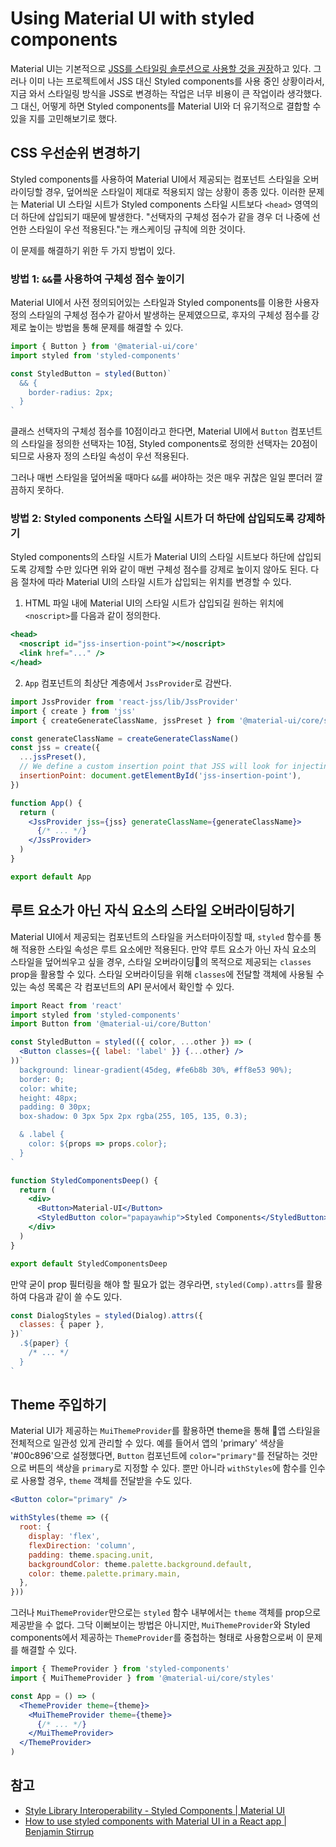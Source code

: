 # Using Material UI with styled components

Material UI는 기본적으로 [JSS를 스타일링 솔루션으로 사용할 것을 권장](https://material-ui.com/getting-started/faq/#do-i-have-to-use-jss-to-style-my-app)하고 있다. 그러나 이미 나는 
프로젝트에서 JSS 대신 Styled components를 사용 중인 상황이라서, 지금 와서 스타일링 방식을 JSS로 변경하는 작업은 너무 비용이 큰 작업이라 생각했다. 그 대신, 어떻게 하면 Styled components를 Material UI와 더 유기적으로 결합할 수 있을 지를 고민해보기로 했다.

## CSS 우선순위 변경하기

Styled components를 사용하여 Material UI에서 제공되는 컴포넌트 스타일을 오버라이딩할 경우, 덮어씌운 스타일이 제대로 적용되지 않는 상황이 종종 있다. 이러한 문제는 Material UI 스타일 시트가 Styled components 스타일 시트보다 `<head>` 영역의 더 하단에 삽입되기 때문에 발생한다. "선택자의 구체성 점수가 같을 경우 더 나중에 선언한 스타일이 우선 적용된다."는 캐스케이딩 규칙에 의한 것이다.

이 문제를 해결하기 위한 두 가지 방법이 있다.

### 방법 1: `&&`를 사용하여 구체성 점수 높이기

Material UI에서 사전 정의되어있는 스타일과 Styled components를 이용한 사용자 정의 스타일의 구체성 점수가 같아서 발생하는 문제였으므로, 후자의 구체성 점수를 강제로 높이는 방법을 통해 문제를 해결할 수 있다.

```javascript
import { Button } from '@material-ui/core'
import styled from 'styled-components'

const StyledButton = styled(Button)`
  && {
    border-radius: 2px;
  }
`
```

클래스 선택자의 구체성 점수를 10점이라고 한다면, Material UI에서 `Button` 컴포넌트의 스타일을 정의한 선택자는 10점, Styled components로 정의한 선택자는 20점이 되므로 사용자 정의 스타일 속성이 우선 적용된다.

그러나 매번 스타일을 덮어씌울 때마다 `&&`를 써야하는 것은 매우 귀찮은 일일 뿐더러 깔끔하지 못하다.

### 방법 2: Styled components 스타일 시트가 더 하단에 삽입되도록 강제하기

Styled components의 스타일 시트가 Material UI의 스타일 시트보다 하단에 삽입되도록 강제할 수만 있다면 위와 같이 매번 구체성 점수를 강제로 높이지 않아도 된다. 다음 절차에 따라 Material UI의 스타일 시트가 삽입되는 위치를 변경할 수 있다.

1. HTML 파일 내에 Material UI의 스타일 시트가 삽입되길 원하는 위치에 `<noscript>`를 다음과 같이 정의한다.

```jsx
<head>
  <noscript id="jss-insertion-point"></noscript>
  <link href="..." />
</head>
```

2. `App` 컴포넌트의 최상단 계층에서 `JssProvider`로 감싼다.

```jsx
import JssProvider from 'react-jss/lib/JssProvider'
import { create } from 'jss'
import { createGenerateClassName, jssPreset } from '@material-ui/core/styles'

const generateClassName = createGenerateClassName()
const jss = create({
  ...jssPreset(),
  // We define a custom insertion point that JSS will look for injecting the styles in the DOM.
  insertionPoint: document.getElementById('jss-insertion-point'),
})

function App() {
  return (
    <JssProvider jss={jss} generateClassName={generateClassName}>
      {/* ... */}
    </JssProvider>
  )
}

export default App
```

## 루트 요소가 아닌 자식 요소의 스타일 오버라이딩하기

Material UI에서 제공되는 컴포넌트의 스타일을 커스터마이징할 때, `styled` 함수를 통해 적용한 스타일 속성은 루트 요소에만 적용된다. 만약 루트 요소가 아닌 자식 요소의 스타일을 덮어씌우고 싶을 경우, 스타일 오버라이딩의 목적으로 제공되는 `classes` prop을 활용할 수 있다. 스타일 오버라이딩을 위해 `classes`에 전달할 객체에 사용될 수 있는 속성 목록은 각 컴포넌트의 API 문서에서 확인할 수 있다.

```jsx
import React from 'react'
import styled from 'styled-components'
import Button from '@material-ui/core/Button'

const StyledButton = styled(({ color, ...other }) => (
  <Button classes={{ label: 'label' }} {...other} />
))`
  background: linear-gradient(45deg, #fe6b8b 30%, #ff8e53 90%);
  border: 0;
  color: white;
  height: 48px;
  padding: 0 30px;
  box-shadow: 0 3px 5px 2px rgba(255, 105, 135, 0.3);

  & .label {
    color: ${props => props.color};
  }
`

function StyledComponentsDeep() {
  return (
    <div>
      <Button>Material-UI</Button>
      <StyledButton color="papayawhip">Styled Components</StyledButton>
    </div>
  )
}

export default StyledComponentsDeep
```

만약 굳이 prop 필터링을 해야 할 필요가 없는 경우라면, `styled(Comp).attrs`를 활용하여 다음과 같이 쓸 수도 있다.

```jsx
const DialogStyles = styled(Dialog).attrs({
  classes: { paper },
})`
  .${paper} {
    /* ... */
  }
`
```

## Theme 주입하기

Material UI가 제공하는 `MuiThemeProvider`를 활용하면 theme을 통해 앱 스타일을 전체적으로 일관성 있게 관리할 수 있다. 예를 들어서 앱의 'primary' 색상을 '#00c896'으로 설정했다면, `Button` 컴포넌트에 `color="primary"`를 전달하는 것만으로 버튼의 색상을 `primary`로 지정할 수 있다. 뿐만 아니라 `withStyles`에 함수를 인수로 사용할 경우, `theme` 객체를 전달받을 수도 있다.

```jsx
<Button color="primary" />

withStyles(theme => ({
  root: {
    display: 'flex',
    flexDirection: 'column',
    padding: theme.spacing.unit,
    backgroundColor: theme.palette.background.default,
    color: theme.palette.primary.main,
  },
}))
```

그러나 `MuiThemeProvider`만으로는 `styled` 함수 내부에서는 `theme` 객체를 prop으로 제공받을 수 없다. 그닥 이뻐보이는 방법은 아니지만, `MuiThemeProvider`와 Styled components에서 제공하는 `ThemeProvider`를 중첩하는 형태로 사용함으로써 이 문제를 해결할 수 있다.

```jsx
import { ThemeProvider } from 'styled-components'
import { MuiThemeProvider } from '@material-ui/core/styles'

const App = () => (
  <ThemeProvider theme={theme}>
    <MuiThemeProvider theme={theme}>
      {/* ... */}
    </MuiThemeProvider>
  </ThemeProvider>
)
```

## 참고

* [Style Library Interoperability - Styled Components | Material UI](https://material-ui.com/guides/interoperability/#styled-components)
* [How to use styled components with Material UI in a React app | Benjamin Stirrup](https://medium.com/sipios/use-styled-components-with-material-ui-react-e0759f9a15ce)
